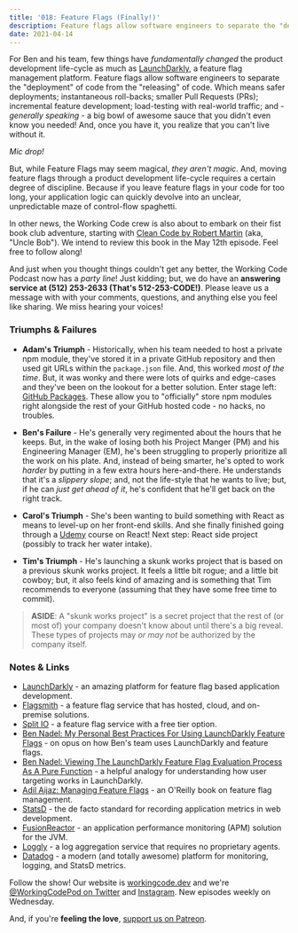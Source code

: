 ```yaml
---
title: '018: Feature Flags (Finally!)'
description: Feature flags allow software engineers to separate the "deployment" of code from the "releasing" of code. Which means safer deployments; instantaneous roll-backs; smaller Pull Requests (PRs); incremental feature development; load-testing with real-world traffic; and - generally speaking - a big bowl of awesome sauce that you didn't even know you needed!
date: 2021-04-14
---
```


<script async defer onload="redcircleIframe();" src="https://api.podcache.net/embedded-player/sh/30227421-bc27-45c2-bfb4-861def7dd4cc/ep/4744bc75-9c60-40cd-98ee-a3eb9683c895"></script><div class="redcirclePlayer-4744bc75-9c60-40cd-98ee-a3eb9683c895"></div>

For Ben and his team, few things have _fundamentally changed_ the product development life-cycle as much as [LaunchDarkly][launchdarkly], a feature flag management platform. Feature flags allow software engineers to separate the "deployment" of code from the "releasing" of code. Which means safer deployments; instantaneous roll-backs; smaller Pull Requests (PRs); incremental feature development; load-testing with real-world traffic; and - _generally speaking_ - a big bowl of awesome sauce that you didn't even know you needed! And, once you have it, you realize that you can't live without it.

_Mic drop!_

But, while Feature Flags may seem magical, _they aren't magic_. And, moving feature flags through a product development life-cycle requires a certain degree of discipline. Because if you leave feature flags in your code for too long, your application logic can quickly devolve into an unclear, unpredictable maze of control-flow spaghetti.

In other news, the Working Code crew is also about to embark on their fist book club adventure, starting with [Clean Code by Robert Martin][clean-code] (aka, "Uncle Bob"). We intend to review this book in the May 12th episode. Feel free to follow along!

And just when you thought things couldn't get any better, the Working Code Podcast now has a _party line_! Just kidding; but, we do have an **answering service at (512) 253-2633 (That's 512-253-CODE!)**. Please leave us a message with with your comments, questions, and anything else you feel like sharing. We miss hearing your voices!

### Triumphs &amp; Failures

* **Adam's Triumph** - Historically, when his team needed to host a private npm module, they've stored it in a private GitHub repository and then used git URLs within the `package.json` file. And, this worked _most of the time_. But, it was wonky and there were lots of quirks and edge-cases and they've been on the lookout for a better solution. Enter stage left: [GitHub Packages][github-packages]. These allow you to "officially" store npm modules right alongside the rest of your GitHub hosted code - no hacks, no troubles.

* **Ben's Failure** - He's generally very regimented about the hours that he keeps. But, in the wake of losing both his Project Manger (PM) and his Engineering Manager (EM), he's been struggling to properly prioritize all the work on his plate. And, instead of being smarter, he's opted to work _harder_ by putting in a few extra hours here-and-there. He understands that it's a _slippery slope_; and, not the life-style that he wants to live; but, if he can _just get ahead of it_, he's confident that he'll get back on the right track.

* **Carol's Triumph** - She's been wanting to build something with React as means to level-up on her front-end skills. And she finally finished going through a [Udemy][udemy] course on React! Next step: React side project (possibly to track her water intake).

* **Tim's Triumph** - He's launching a skunk works project that is based on a previous skunk works project. It feels a little bit rogue; and a little bit cowboy; but, it also feels kind of amazing and is something that Tim recommends to everyone (assuming that they have some free time to commit).

> **ASIDE**: A "skunk works project" is a secret project that the rest of (or most of) your company doesn't know about until there's a big reveal. These types of projects may _or may not_ be authorized by the company itself.

### Notes &amp; Links

* [LaunchDarkly][launchdarkly] - an amazing platform for feature flag based application development.
* [Flagsmith](https://www.flagsmith.com/) - a feature flag service that has hosted, cloud, and on-premise solutions.
* [Split IO](https://www.split.io/) - a feature flag service with a free tier option.
* [Ben Nadel: My Personal Best Practices For Using LaunchDarkly Feature Flags](https://www.bennadel.com/blog/3766-my-personal-best-practices-for-using-launchdarkly-feature-flags.htm) - on opus on how Ben's team uses LaunchDarkly and feature flags.
* [Ben Nadel: Viewing The LaunchDarkly Feature Flag Evaluation Process As A Pure Function](https://www.bennadel.com/blog/3612-viewing-the-launchdarkly-feature-flag-evaluation-process-as-a-pure-function.htm) - a helpful analogy for understanding how user targeting works in LaunchDarkly.
* [Adil Aijaz: Managing Feature Flags](https://www.oreilly.com/library/view/managing-feature-flags/9781492028598/) - an O'Reilly book on feature flag management.
* [StatsD](https://github.com/statsd/statsd) - the de facto standard for recording application metrics in web development.
* [FusionReactor](https://www.fusion-reactor.com/) - an application performance monitoring (APM) solution for the JVM.
* [Loggly](https://www.loggly.com/) - a log aggregation service that requires no proprietary agents.
* [Datadog](https://www.datadoghq.com/) - a modern (and totally awesome) platform for monitoring, logging, and StatsD metrics.

Follow the show! Our website is [workingcode.dev][working-code] and we're [@WorkingCodePod on Twitter][working-code-twitter] and [Instagram][working-code-instagram]. New episodes weekly on Wednesday.

And, if you're **feeling the love**, [support us on Patreon][working-code-patreon].


[clean-code]: https://www.amazon.com/Clean-Code-Handbook-Software-Craftsmanship-ebook/dp/B001GSTOAM

[github-packages]: https://github.com/features/packages

[launchdarkly]: https://launchdarkly.com/

[udemy]: https://www.udemy.com/

[working-code]: https://workingcode.dev/

[working-code-instagram]: https://www.instagram.com/workingcodepod/

[working-code-patreon]: https://www.patreon.com/workingcodepod

[working-code-twitter]: https://twitter.com/WorkingCodePod
